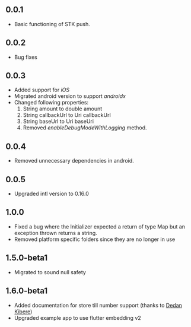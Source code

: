 ## 0.0.1

* Basic functioning of STK push.
## 0.0.2
* Bug fixes
## 0.0.3
* Added support for *iOS*
* Migrated android version to support *androidx*
* Changed following properties:
    1. String amount to double amount
    2. String callbackUrl to Uri callbackUrl
    3. String baseUrl to Uri baseUri
    3. Removed _enableDebugModeWithLogging_ method.

## 0.0.4
* Removed unnecessary dependencies in android.

## 0.0.5
* Upgraded intl version to 0.16.0

## 1.0.0
* Fixed a bug where the Initializer expected a return of type Map but
an exception thrown returns a string.
* Removed platform specific folders since they are no longer in use

## 1.5.0-beta1
* Migrated to sound null safety

## 1.6.0-beta1
* Added documentation for store till number support (thanks to [Dedan Kibere](https://github.com/ndungudedan))
* Upgraded example app to use flutter embedding v2